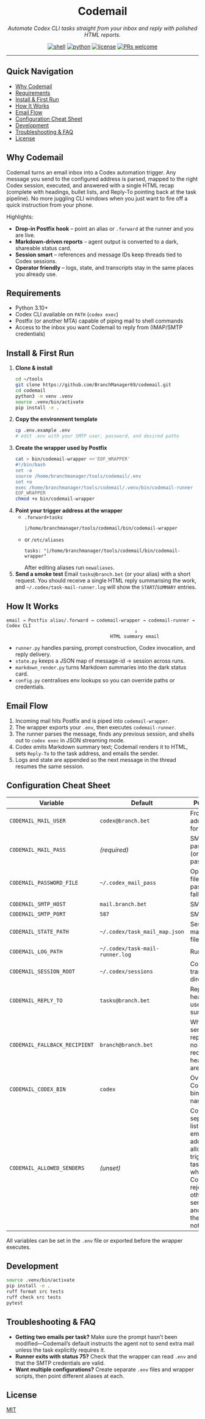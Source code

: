 <div align="center">

# Codemail

_Automate Codex CLI tasks straight from your inbox and reply with polished HTML reports._

[![shell](https://img.shields.io/badge/shell-bash-4EAA25.svg)](#install--first-run)
[![python](https://img.shields.io/badge/python-3.10%2B-3776AB.svg)](#requirements)
[![license](https://img.shields.io/github/license/BranchManager69/codemail.svg?color=blue)](./LICENSE)
[![PRs welcome](https://img.shields.io/badge/PRs-welcome-brightgreen.svg)](https://github.com/BranchManager69/codemail/pulls)

</div>

---

## Quick Navigation
- [Why Codemail](#why-codemail)
- [Requirements](#requirements)
- [Install & First Run](#install--first-run)
- [How It Works](#how-it-works)
- [Email Flow](#email-flow)
- [Configuration Cheat Sheet](#configuration-cheat-sheet)
- [Development](#development)
- [Troubleshooting & FAQ](#troubleshooting--faq)
- [License](#license)

## Why Codemail
Codemail turns an email inbox into a Codex automation trigger. Any message you send to the
configured address is parsed, mapped to the right Codex session, executed, and answered with a
single HTML recap (complete with headings, bullet lists, and Reply-To pointing back at the task
pipeline). No more juggling CLI windows when you just want to fire off a quick instruction from
your phone.

Highlights:
- **Drop-in Postfix hook** – point an alias or `.forward` at the runner and you are live.
- **Markdown-driven reports** – agent output is converted to a dark, shareable status card.
- **Session smart** – references and message IDs keep threads tied to Codex sessions.
- **Operator friendly** – logs, state, and transcripts stay in the same places you already use.

## Requirements
- Python 3.10+
- Codex CLI available on `PATH` (`codex exec`)
- Postfix (or another MTA) capable of piping mail to shell commands
- Access to the inbox you want Codemail to reply from (IMAP/SMTP credentials)

## Install & First Run
1. **Clone & install**
   ```bash
   cd ~/tools
   git clone https://github.com/BranchManager69/codemail.git
   cd codemail
   python3 -m venv .venv
   source .venv/bin/activate
   pip install -e .
   ```
2. **Copy the environment template**
   ```bash
   cp .env.example .env
   # edit .env with your SMTP user, password, and desired paths
   ```
3. **Create the wrapper used by Postfix**
   ```bash
   cat > bin/codemail-wrapper <<'EOF_WRAPPER'
   #!/bin/bash
   set -a
   source /home/branchmanager/tools/codemail/.env
   set +a
   exec /home/branchmanager/tools/codemail/.venv/bin/codemail-runner
   EOF_WRAPPER
   chmod +x bin/codemail-wrapper
   ```
4. **Point your trigger address at the wrapper**
   - `.forward+tasks`
     ```text
     |/home/branchmanager/tools/codemail/bin/codemail-wrapper
     ```
   - or `/etc/aliases`
     ```text
     tasks: "|/home/branchmanager/tools/codemail/bin/codemail-wrapper"
     ```
     After editing aliases run `newaliases`.
5. **Send a smoke test**
   Email `tasks@branch.bet` (or your alias) with a short request. You should receive a single HTML
   reply summarising the work, and `~/.codex/task-mail-runner.log` will show the `START`/`SUMMARY`
   entries.

## How It Works
```
email → Postfix alias/.forward → codemail-wrapper → codemail-runner → Codex CLI
                                               ↓
                                      HTML summary email
```

- `runner.py` handles parsing, prompt construction, Codex invocation, and reply delivery.
- `state.py` keeps a JSON map of message-id → session across runs.
- `markdown_render.py` turns Markdown summaries into the dark status card.
- `config.py` centralises env lookups so you can override paths or credentials.

## Email Flow
1. Incoming mail hits Postfix and is piped into `codemail-wrapper`.
2. The wrapper exports your `.env`, then executes `codemail-runner`.
3. The runner parses the message, finds any previous session, and shells out to `codex exec` in
   JSON streaming mode.
4. Codex emits Markdown summary text; Codemail renders it to HTML, sets `Reply-To` to the task
   address, and emails the sender.
5. Logs and state are appended so the next message in the thread resumes the same session.

## Configuration Cheat Sheet
| Variable | Default | Purpose |
| --- | --- | --- |
| `CODEMAIL_MAIL_USER` | `codex@branch.bet` | From/BCC address for replies |
| `CODEMAIL_MAIL_PASS` | *(required)* | SMTP password (or app password) |
| `CODEMAIL_PASSWORD_FILE` | `~/.codex_mail_pass` | Optional file-based password fallback |
| `CODEMAIL_SMTP_HOST` | `mail.branch.bet` | SMTP host |
| `CODEMAIL_SMTP_PORT` | `587` | SMTP port |
| `CODEMAIL_STATE_PATH` | `~/.codex/task_mail_map.json` | Session mapping file |
| `CODEMAIL_LOG_PATH` | `~/.codex/task-mail-runner.log` | Runner log |
| `CODEMAIL_SESSION_ROOT` | `~/.codex/sessions` | Codex transcript directory |
| `CODEMAIL_REPLY_TO` | `tasks@branch.bet` | Reply-To header used on summaries |
| `CODEMAIL_FALLBACK_RECIPIENT` | `branch@branch.bet` | Where to send reports if no recipient headers are found |
| `CODEMAIL_CODEX_BIN` | `codex` | Override Codex CLI binary name/path |
| `CODEMAIL_ALLOWED_SENDERS` | *(unset)* | Comma-separated list of email addresses allowed to trigger tasks; when set, Codemail rejects other senders and emails them a notice |

All variables can be set in the `.env` file or exported before the wrapper executes.

## Development
```bash
source .venv/bin/activate
pip install -e .
ruff format src tests
ruff check src tests
pytest
```

## Troubleshooting & FAQ
- **Getting two emails per task?** Make sure the prompt hasn’t been modified—Codemail’s default
  instructs the agent not to send extra mail unless the task explicitly requires it.
- **Runner exits with status 75?** Check that the wrapper can read `.env` and that the SMTP
  credentials are valid.
- **Want multiple configurations?** Create separate `.env` files and wrapper scripts, then point
  different aliases at each.

## License
[MIT](./LICENSE)
